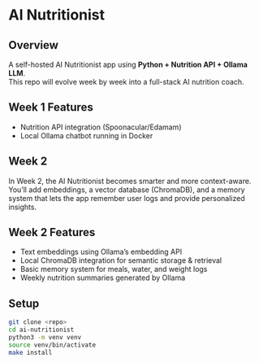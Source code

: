 # AI Nutritionist 

## Overview
A self-hosted AI Nutritionist app using **Python + Nutrition API + Ollama LLM**.  
This repo will evolve week by week into a full-stack AI nutrition coach.

## Week 1 Features
- Nutrition API integration (Spoonacular/Edamam)
- Local Ollama chatbot running in Docker

## Week 2 
In Week 2, the AI Nutritionist becomes smarter and more context-aware.
You’ll add embeddings, a vector database (ChromaDB), and a memory system that lets the app remember user logs and provide personalized insights.

## Week 2 Features
- Text embeddings using Ollama’s embedding API
- Local ChromaDB integration for semantic storage & retrieval
- Basic memory system for meals, water, and weight logs
- Weekly nutrition summaries generated by Ollama

## Setup
```bash
git clone <repo>
cd ai-nutritionist
python3 -m venv venv
source venv/bin/activate
make install
